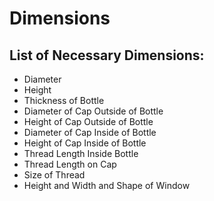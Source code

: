 # Dimensions
## List of Necessary Dimensions:
- Diameter
- Height
- Thickness of Bottle
- Diameter of Cap Outside of Bottle
- Height of Cap Outside of Bottle
- Diameter of Cap Inside of Bottle
- Height of Cap Inside of Bottle
- Thread Length Inside Bottle
- Thread Length on Cap
- Size of Thread
- Height and Width and Shape of Window
